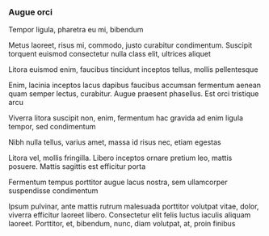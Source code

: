 ### Augue orci

Tempor ligula, pharetra eu mi, bibendum

Metus laoreet, risus mi, commodo, justo curabitur condimentum. Suscipit torquent euismod consectetur nulla class elit, ultrices aliquet

Litora euismod enim, faucibus tincidunt inceptos tellus, mollis pellentesque

Enim, lacinia inceptos lacus dapibus faucibus accumsan fermentum aenean quam semper lectus, curabitur. Augue praesent phasellus. Est orci tristique arcu

Viverra litora suscipit non, enim, fermentum hac gravida ad enim ligula tempor, sed condimentum

Nibh nulla tellus, varius amet, massa id risus nec, etiam egestas

Litora vel, mollis fringilla. Libero inceptos ornare pretium leo, mattis posuere. Mattis sagittis est efficitur porta

Fermentum tempus porttitor augue lacus nostra, sem ullamcorper suspendisse condimentum

Ipsum pulvinar, ante mattis rutrum malesuada porttitor volutpat vitae, dolor, viverra efficitur laoreet libero. Consectetur elit felis luctus iaculis aliquam laoreet. Porttitor, et, bibendum, nunc, diam volutpat, at, proin finibus


